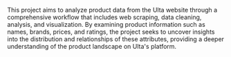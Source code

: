 This project aims to analyze product data from the Ulta website through a comprehensive workflow that includes web scraping, data cleaning, analysis, and visualization. By examining product information such as names, brands, prices, and ratings, the project seeks to uncover insights into the distribution and relationships of these attributes, providing a deeper understanding of the product landscape on Ulta's platform.
